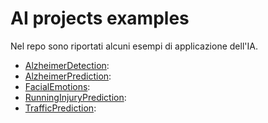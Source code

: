 # AI projects examples
Nel repo sono riportati alcuni esempi di applicazione dell'IA.
- [AlzheimerDetection](AlzheimerDetection.ipynb):
- [AlzheimerPrediction](AlzheimerPrediction.ipynb):
- [FacialEmotions](FacialEmotions.ipynb): 
- [RunningInjuryPrediction](RunningInjuryPrediction.ipynb):
- [TrafficPrediction](TrafficPrediction.ipynb):